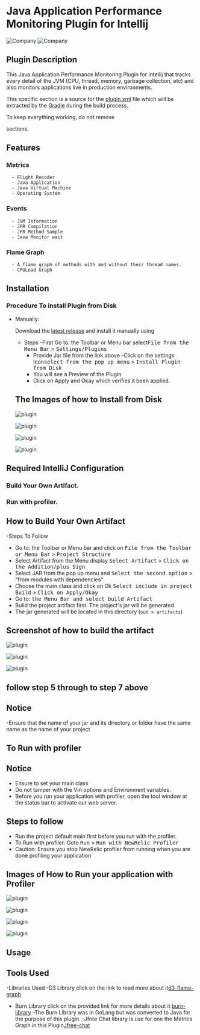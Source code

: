 # Java Application Performance Monitoring Plugin for Intellij
![Company](https://avatars.githubusercontent.com/u/21255133?s=200&v=4)
![Company](https://avatars.githubusercontent.com/u/31739?s=200&v=4)


[comment]: <> (![Build]&#40;https://github.com/turntabl/intellij-apm-plugin/workflows/Build/badge.svg&#41;)


<!-- Plugin description -->
## Plugin Description
This Java Application Performance Monitoring Plugin for Intellij that tracks every detail of the JVM (CPU, thread, memory, garbage collection, etc) and also monitors
applications live in production environments.

This specific section is a source for the [plugin.xml](/src/main/resources/META-INF/plugin.xml) file which will be extracted by the [Gradle](/build.gradle) during the build process.

To keep everything working, do not remove 
<!-- ... --> sections.
<!-- Plugin description end -->

## Features
### Metrics
      - Flight Recoder
      - Java Application
      - Java Virtual Machine
      - Operating System
### Events
      - JVM Information
      - JFR Compilation
      - JFR Method Sample
      - Java Monitor wait
      
### Flame Graph
      - A flame graph of methods with and without their thread names.
      - CPULoad Graph



## Installation
  ### Procedure To install Plugin from Disk
[comment]: <> (  <kbd>Install Plugin</kbd>)
[comment]: <> (- Using IDE built-in plugin system:)
[comment]: <> (<kbd>File from the Toolbar or Menu Bar</kbd> > <kbd>Settings/Plugins</kbd> )

[comment]: <> (  <kbd>select from the pop up menu</kbd> > <kbd>Install Plugin from Disk</kbd>)

[comment]: <> (  <kbd>Settings/Preferences</kbd> > <kbd>Plugins</kbd> > <kbd>Marketplace</kbd> > <kbd>Search for "intellij-plugin"</kbd> >)

- Manually:

  Download the [latest release](https://github.com/turntabl/intellij-apm-plugin/releases/latest) and install it manually using
 
  - Steps
      -First Go to: the Toolbar or Menu bar select<kbd>File from the Menu Bar</kbd> > <kbd>Settings/Plugins </kbd> 
      - Provide Jar file from the link above
      -Click on the settings Icon<kbd>select from the pop up menu</kbd> > <kbd>Install Plugin from Disk</kbd> 
      - You will see a Preview of the Plugin
      - Click on Apply and Okay which verifies it been applied.
  
  ## The Images of how to Install from Disk
  ![plugin](Images/plugin1.png)
  
  ![plugin](Images/plugin2.png)
  
  ![plugin](Images/plugin3.png)
  
  ![plugin](Images/plugin.png)

## Required IntelliJ Configuration
 ### Build Your Own Artifact.
 ### Run with profiler.

## How to Build Your Own Artifact

[comment]: <> (  <kbd>Building of Artifact</kbd>)
[comment]: <> (<kbd>File from the Toolbar or Menu Bar</kbd> > <kbd>Settings/Plugins</kbd> )
[comment]: <> (<kbd>Select Artifact</kbd> > <kbd>Click on the Addition/plus Sign</kbd> )
[comment]: <> (<kbd>Select the second option</kbd>)
[comment]: <> (<kbd>Select include in project Build</kbd>)
[comment]: <> (<kbd>Click on Apply/Okay</kbd>)
-Steps To Follow
  - Go to: the Toolbar or Menu bar and click on <kbd>File from the Toolbar or Menu Bar</kbd> > <kbd>Project Structure </kbd>
  - Select Artifact from the Menu display <kbd>Select Artifact</kbd> > <kbd>Click on the Addition/plus Sign</kbd> 
  - Select JAR from the pop up menu and  <kbd>Select the second option</kbd> > "from modules with dependencies"
  - Choose the main class and click on Ok <kbd>Select include in project Build</kbd> > <kbd>Click on Apply/Okay</kbd>
  - Go to: <kbd>the Menu Bar and select build Artifact</kbd>
  - Build the project artifact first. The project's jar will be generated
  - The jar generated will be located in this directory (`out > artifacts`)

 ## Screenshot of how to build the artifact
![plugin](Images/artifact1.png)

![plugin](Images/artifact2.png)

![plugin](Images/artifact3.png)
 
## follow step 5 through to step 7 above
 
## Notice
 -Ensure that the name of your jar and its directory or folder have the same name as the name of your project

## To Run with profiler

 ## Notice
  - Ensure to set your main class
   - Do not tamper with the Vm options and Environment variables.
   - Before you run your application with profiler, open the tool window at the status bar to activate our web server.

## Steps to follow
  - Run the project default main first before you run with the profiler.
  - To Run with profiler: Goto <kbd>Run</kbd> > <kbd>Run with NewRelic Profiler</kbd>
  - Caution: Ensure you stop NewRelic profiler from running when you are done profiling your application
 
  ## Images of How to Run your application with Profiler
![plugin](Images/result1.png)

![plugin](Images/result2.png)

![plugin](Images/result3.png)

![plugin](Images/result4.png)


  
## Usage 
  

[comment]: <> (  - Goto <kbd>Run</kbd> > <kbd>Edit Configurations</kbd>)

[comment]: <> (  - In the pop up window, click on create new application)

[comment]: <> (  - Choose a name, Run on > Local Machine)

[comment]: <> (  - For the VM Options, enter this command  `-javaagent:./lib/jfr-daemon-1.2.0-SNAPSHOT.jar -jar ./lib/testProject.jar`)
  
[comment]: <> (### Working with different types of projects  )

[comment]: <> (- Pure Java Project)

[comment]: <> (    - Build project first)

[comment]: <> (    - Run the project default main first before you run with the plugin.)

[comment]: <> (- Gradle Projects)

[comment]: <> (  - Build project first)

[comment]: <> (  - Run the project default main first before you run with the plugin.)

[comment]: <> (  - For cases where a null pointer exception is thrown, kindly run the project default main again before running with profiler.)

[comment]: <> (- Maven Projects)

[comment]: <> (  - Build project first)

[comment]: <> (  - Run the project default main first before you run with the plugin.)

[comment]: <> (  - For cases where a null pointer exception is thrown, kindly run the project default main again before running with profiler.)

## Tools Used
-Libraries Used
  -D3 Library click on the link to read more about it[d3-flame-graph](https://github.com/spiermar/d3-flame-graph)
  - Burn Library click on the provided link for more details about it [burn-library](https://github.com/spiermar/burn)
    -The Burn Library was in GoLang but was converted to Java for the purpose of this plugin.
  -Jfree Chat library is use for one the Metrics Graph in this Plugin[Jfree-chat](https://www.jfree.org/jfreechart/)
